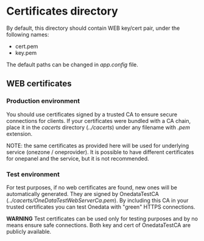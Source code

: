 # Certificates directory

By default, this directory should contain WEB key/cert pair, 
under the following names:

* cert.pem
* key.pem

The default paths can be changed in *app.config* file.

## WEB certificates

### Production environment

You should use certificates signed by a trusted CA to ensure secure connections 
for clients. If your certificates were bundled with a CA chain, place it in the
*cacerts* directory (*../cacerts*) under any filename with *.pem* extension. 

NOTE: the same certificates as provided here will be used for underlying
service (onezone / oneprovider). It is possible to have different certificates 
for onepanel and the service, but it is not recommended.

### Test environment

For test purposes, if no web certificates are found, new ones will be 
automatically generated. They are signed by OnedataTestCA 
(*../cacerts/OneDataTestWebServerCa.pem*). By including this CA in your trusted
certificates you can test Onedata with "green" HTTPS connections.

**WARNING** Test certificates can be used only for testing purposes and by no 
means ensure safe connections. Both key and cert of OnedataTestCA are publicly
available.
